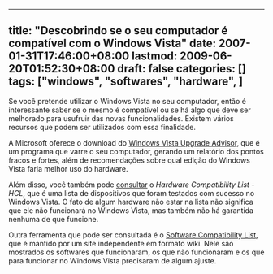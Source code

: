 
---
title: "Descobrindo se o seu computador é compatível com o Windows Vista"
date: 2007-01-31T17:46:00+08:00
lastmod: 2009-06-20T01:52:30+08:00
draft: false
categories: []
tags: ["windows", "softwares", "hardware", ]
---


Se você pretende utilizar o Windows Vista no seu computador, então é interessante saber se o mesmo é compatível ou se há algo que deve ser melhorado para usufruir das novas funcionalidades. Existem vários recursos que podem ser utilizados com essa finalidade.

A Microsoft oferece o download do [Windows Vista Upgrade Advisor](http://go.microsoft.com/fwlink/?LinkId=53699 "Windows Vista Upgrade Advisor"), que é um programa que varre o seu computador, gerando um relatório dos pontos fracos e fortes, além de recomendações sobre qual edição do Windows Vista faria melhor uso do hardware.

Além disso, você também pode [consultar](http://winqual.microsoft.com/hcl/Default.aspx "Windows Vista Hardware Compatibility List") o *Hardware Compatibility List - HCL*, que é uma lista de dispositivos que foram testados com sucesso no Windows Vista. O fato de algum hardware não estar na lista não significa que ele não funcionará no Windows Vista, mas também não há garantida nenhuma de que funcione.

Outra ferramenta que pode ser consultada é o [Software Compatibility List](http://www.iexbeta.com/wiki/index.php/Windows_Vista_RTM_Software_Compatibility_List "Software Compatibility List"), que é mantido por um site independente em formato wiki. Nele são mostrados os softwares que funcionaram, os que não funcionaram e os que para funcionar no Windows Vista precisaram de algum ajuste.

